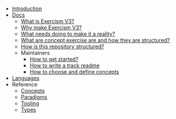 - [Introduction](/)
- [Docs](README.md)
  - [What is Exercism V3?](what-is-v3.md)
  - [Why make Exercism V3?](why-make-v3.md)
  - [What needs doing to make it a reality?](what-needs-doing.md)
  - [What are concept exercise are and how they are structured?](concept-exercises.md)
  - [How is this repository structured?](repository-structure.md)
  - Maintainers
    - [How to get started?](maintainers-how-to-get-started.md)
    - [How to write a track readme](maintainers-track-readme.md)
    - [How to choose and define concepts](maintainers-concepts.md)
- [Languages](/languages/README.md)
- Reference
  - [Concepts](/reference/concepts/README.md)
  - [Paradigms](/reference/paradigms/README.md)
  - [Tooling](/reference/tooling/README.md)
  - [Types](/reference/types/README.md)
